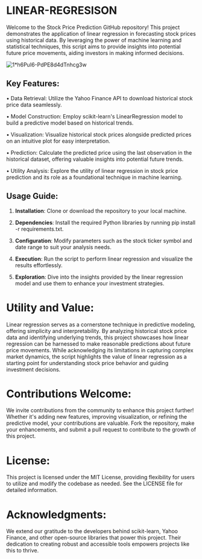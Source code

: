 # LINEAR-REGRESISON

Welcome to the Stock Price Prediction GitHub repository! This project demonstrates the application of linear regression in forecasting stock prices using historical data. By leveraging the power of machine learning and statistical techniques, this script aims to provide insights into potential future price movements, aiding investors in making informed decisions.

![1*h6PuI6-PdPE8d4dTnhcg3w](https://github.com/guccipepito/LINEAR-REGRESISON/assets/87545774/8c5b41fc-33dc-423e-85a4-d6934f58b76f)

## **Key Features:**

•	Data Retrieval: Utilize the Yahoo Finance API to download historical stock price data seamlessly.

•	Model Construction: Employ scikit-learn's LinearRegression model to build a predictive model based on historical trends.

•	Visualization: Visualize historical stock prices alongside predicted prices on an intuitive plot for easy interpretation.

•	Prediction: Calculate the predicted price using the last observation in the historical dataset, offering valuable insights into potential future trends.

•	Utility Analysis: Explore the utility of linear regression in stock price prediction and its role as a foundational technique in machine learning.

## **Usage Guide:**

1.	__Installation__: Clone or download the repository to your local machine.

2.	__Dependencies__: Install the required Python libraries by running pip install -r requirements.txt.

3.	__Configuration__: Modify parameters such as the stock ticker symbol and date range to suit your analysis needs.

4.	__Execution__: Run the script to perform linear regression and visualize the results effortlessly.

5.	__Exploration__: Dive into the insights provided by the linear regression model and use them to enhance your investment strategies.
   
# **Utility and Value:** 

Linear regression serves as a cornerstone technique in predictive modeling, offering simplicity and interpretability. By analyzing historical stock price data and identifying underlying trends, this project showcases how linear regression can be harnessed to make reasonable predictions about future price movements. While acknowledging its limitations in capturing complex market dynamics, the script highlights the value of linear regression as a starting point for understanding stock price behavior and guiding investment decisions.

# **Contributions Welcome:** 

We invite contributions from the community to enhance this project further! Whether it's adding new features, improving visualization, or refining the predictive model, your contributions are valuable. Fork the repository, make your enhancements, and submit a pull request to contribute to the growth of this project.

# **License:**

This project is licensed under the MIT License, providing flexibility for users to utilize and modify the codebase as needed. See the LICENSE file for detailed information.


# **Acknowledgments:**

We extend our gratitude to the developers behind scikit-learn, Yahoo Finance, and other open-source libraries that power this project. Their dedication to creating robust and accessible tools empowers projects like this to thrive.


